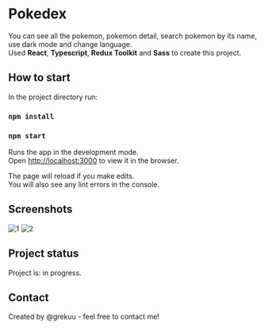 # Pokedex

You can see all the pokemon, pokemon detail, search pokemon by its name, use dark mode and change language. <br>
Used <b>React</b>, <b>Typescript</b>, <b>Redux Toolkit</b> and <b>Sass</b> to create this project.

## How to start

In the project directory run:

### `npm install`

### `npm start`

Runs the app in the development mode.\
Open [http://localhost:3000](http://localhost:3000) to view it in the browser.

The page will reload if you make edits.\
You will also see any lint errors in the console.

## Screenshots
![1](https://user-images.githubusercontent.com/91375853/219457904-5284943d-47f2-437f-811c-9fb3ff220f95.PNG)
![2](https://user-images.githubusercontent.com/91375853/219457972-c2f603f5-58df-4139-9a50-19199b188cb2.PNG)


## Project status
Project is: in progress.

## Contact
Created by @grekuu - feel free to contact me!
